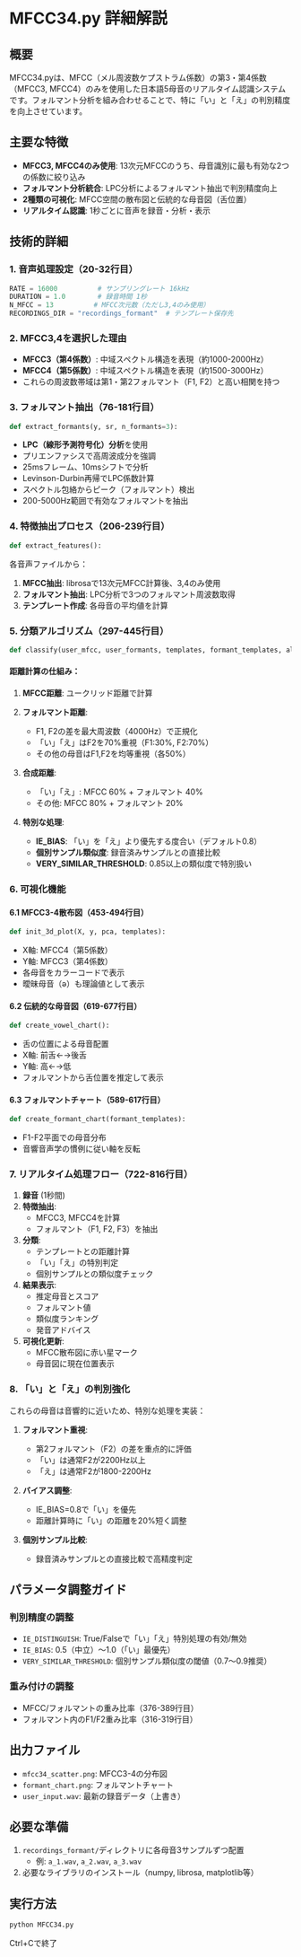 # MFCC34.py 詳細解説

## 概要
MFCC34.pyは、MFCC（メル周波数ケプストラム係数）の第3・第4係数（MFCC3, MFCC4）のみを使用した日本語5母音のリアルタイム認識システムです。フォルマント分析を組み合わせることで、特に「い」と「え」の判別精度を向上させています。

## 主要な特徴
- **MFCC3, MFCC4のみ使用**: 13次元MFCCのうち、母音識別に最も有効な2つの係数に絞り込み
- **フォルマント分析統合**: LPC分析によるフォルマント抽出で判別精度向上
- **2種類の可視化**: MFCC空間の散布図と伝統的な母音図（舌位置）
- **リアルタイム認識**: 1秒ごとに音声を録音・分析・表示

## 技術的詳細

### 1. 音声処理設定（20-32行目）
```python
RATE = 16000          # サンプリングレート 16kHz
DURATION = 1.0        # 録音時間 1秒
N_MFCC = 13          # MFCC次元数（ただし3,4のみ使用）
RECORDINGS_DIR = "recordings_formant"  # テンプレート保存先
```

### 2. MFCC3,4を選択した理由
- **MFCC3（第4係数）**: 中域スペクトル構造を表現（約1000-2000Hz）
- **MFCC4（第5係数）**: 中域スペクトル構造を表現（約1500-3000Hz）
- これらの周波数帯域は第1・第2フォルマント（F1, F2）と高い相関を持つ

### 3. フォルマント抽出（76-181行目）
```python
def extract_formants(y, sr, n_formants=3):
```
- **LPC（線形予測符号化）分析**を使用
- プリエンファシスで高周波成分を強調
- 25msフレーム、10msシフトで分析
- Levinson-Durbin再帰でLPC係数計算
- スペクトル包絡からピーク（フォルマント）検出
- 200-5000Hz範囲で有効なフォルマントを抽出

### 4. 特徴抽出プロセス（206-239行目）
```python
def extract_features():
```
各音声ファイルから：
1. **MFCC抽出**: librosaで13次元MFCC計算後、3,4のみ使用
2. **フォルマント抽出**: LPC分析で3つのフォルマント周波数取得
3. **テンプレート作成**: 各母音の平均値を計算

### 5. 分類アルゴリズム（297-445行目）
```python
def classify(user_mfcc, user_formants, templates, formant_templates, all_formants=None):
```

#### 距離計算の仕組み：
1. **MFCC距離**: ユークリッド距離で計算
2. **フォルマント距離**: 
   - F1, F2の差を最大周波数（4000Hz）で正規化
   - 「い」「え」はF2を70%重視（F1:30%, F2:70%）
   - その他の母音はF1,F2を均等重視（各50%）

3. **合成距離**:
   - 「い」「え」: MFCC 60% + フォルマント 40%
   - その他: MFCC 80% + フォルマント 20%

4. **特別な処理**:
   - **IE_BIAS**: 「い」を「え」より優先する度合い（デフォルト0.8）
   - **個別サンプル類似度**: 録音済みサンプルとの直接比較
   - **VERY_SIMILAR_THRESHOLD**: 0.85以上の類似度で特別扱い

### 6. 可視化機能

#### 6.1 MFCC3-4散布図（453-494行目）
```python
def init_3d_plot(X, y, pca, templates):
```
- X軸: MFCC4（第5係数）
- Y軸: MFCC3（第4係数）
- 各母音をカラーコードで表示
- 曖昧母音（ə）も理論値として表示

#### 6.2 伝統的な母音図（619-677行目）
```python
def create_vowel_chart():
```
- 舌の位置による母音配置
- X軸: 前舌←→後舌
- Y軸: 高←→低
- フォルマントから舌位置を推定して表示

#### 6.3 フォルマントチャート（589-617行目）
```python
def create_formant_chart(formant_templates):
```
- F1-F2平面での母音分布
- 音響音声学の慣例に従い軸を反転

### 7. リアルタイム処理フロー（722-816行目）

1. **録音** (1秒間)
2. **特徴抽出**:
   - MFCC3, MFCC4を計算
   - フォルマント（F1, F2, F3）を抽出
3. **分類**:
   - テンプレートとの距離計算
   - 「い」「え」の特別判定
   - 個別サンプルとの類似度チェック
4. **結果表示**:
   - 推定母音とスコア
   - フォルマント値
   - 類似度ランキング
   - 発音アドバイス
5. **可視化更新**:
   - MFCC散布図に赤い星マーク
   - 母音図に現在位置表示

### 8. 「い」と「え」の判別強化

これらの母音は音響的に近いため、特別な処理を実装：

1. **フォルマント重視**: 
   - 第2フォルマント（F2）の差を重点的に評価
   - 「い」は通常F2が2200Hz以上
   - 「え」は通常F2が1800-2200Hz

2. **バイアス調整**:
   - IE_BIAS=0.8で「い」を優先
   - 距離計算時に「い」の距離を20%短く調整

3. **個別サンプル比較**:
   - 録音済みサンプルとの直接比較で高精度判定

## パラメータ調整ガイド

### 判別精度の調整
- `IE_DISTINGUISH`: True/Falseで「い」「え」特別処理の有効/無効
- `IE_BIAS`: 0.5（中立）〜1.0（「い」最優先）
- `VERY_SIMILAR_THRESHOLD`: 個別サンプル類似度の閾値（0.7〜0.9推奨）

### 重み付けの調整
- MFCC/フォルマントの重み比率（376-389行目）
- フォルマント内のF1/F2重み比率（316-319行目）

## 出力ファイル
- `mfcc34_scatter.png`: MFCC3-4の分布図
- `formant_chart.png`: フォルマントチャート
- `user_input.wav`: 最新の録音データ（上書き）

## 必要な準備
1. `recordings_formant/`ディレクトリに各母音3サンプルずつ配置
   - 例: `a_1.wav`, `a_2.wav`, `a_3.wav`
2. 必要なライブラリのインストール（numpy, librosa, matplotlib等）

## 実行方法
```bash
python MFCC34.py
```

Ctrl+Cで終了